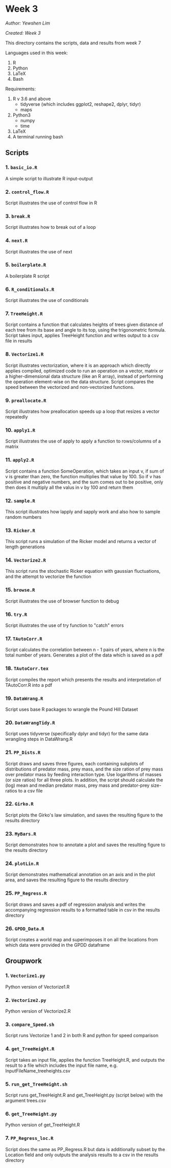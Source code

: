 # Week 3

*Author: Yewshen Lim*

*Created: Week 3*

This directory contains the scripts, data and results from week 7

Languages used in this week:
1. R
2. Python
3. LaTeX
4. Bash

Requirements:
1. R v 3.6 and above
    - tidyverse (which includes ggplot2, reshape2, dplyr, tidyr)
    - maps
2. Python3
    - numpy
    - time
3. LaTeX
4. A terminal running bash

## Scripts

### 1. `basic_io.R`

A simple script to illustrate R input-output

### 2. `control_flow.R`

Script illustrates the use of control flow in R

### 3. `break.R`

Script illustrates how to break out of a loop

### 4. `next.R`

Script illustrates the use of next

### 5. `boilerplate.R`

A boilerplate R script

### 6. `R_conditionals.R`

Script illustrates the use of conditionals

### 7. `TreeHeight.R`

Script contains a function that calculates heights of trees given distance of 
each tree from its base and angle to its top, using the trigonometric formula. 
Script takes input, applies TreeHeight function and writes output to a csv 
file in results

### 8. `Vectorize1.R`

Script illustrates vectorization, where it is an approach which directly 
applies compiled, optimized code to run an operation on a vector, matrix or a 
higher-dimensional data structure (like an R array), instead of performing the 
operation element-wise on the data structure. Script compares the speed between 
the vectorized and non-vectorized functions.

### 9. `preallocate.R`

Script illustrates how preallocation speeds up a loop that resizes a vector 
repeatedly

### 10. `apply1.R`

Script illustrates the use of apply to apply a function to rows/columns of a 
matrix

### 11. `apply2.R`

Script contains a function SomeOperation, which takes an input v, if sum of v 
is greater than zero, the function multiplies that value by 100. So if v has 
positive and negative numbers, and the sum comes out to be positive, only then 
does it multiply all the valus in v by 100 and return them

### 12. `sample.R`

This script illustrates how lapply and sapply work and also how to sample 
random numbers

### 13. `Ricker.R`

This script runs a simulation of the Ricker model and returns a vector of 
length generations

### 14. `Vectorize2.R`

This script runs the stochastic Ricker equation with gaussian fluctuations, 
and the attempt to vectorize the function

### 15. `browse.R`

Script illustrates the use of browser function to debug

### 16. `try.R`

Script illustrates the use of try function to "catch" errors

### 17. `TAutoCorr.R`

Script calculates the correlation between n - 1 pairs of years, where n is the 
total number of years. Generates a plot of the data which is saved as a pdf

### 18. `TAutoCorr.tex`

Script compiles the report which presents the results and interpretation of TAutoCorr.R into a pdf

### 19. `DataWrang.R`

Script uses base R packages to wrangle the Pound Hill Dataset

### 20. `DataWrangTidy.R`

Script uses tidyverse (specifically dplyr and tidyr) for the same data wrangling steps in DataWrang.R

### 21. `PP_Dists.R`

Script draws and saves three figures, each containing subplots of distributions of predator mass, prey mass, and the size ration of prey mass over predator mass by feeding interaction type. Use logarithms of masses (or size ratios) for all three plots. In addition, the script should calculate the (log) mean and median predator mass, prey mass and predator-prey size-ratios to a csv file

### 22. `Girko.R`

Script plots the Girko's law simulation, and saves the resulting figure to the results directory

### 23. `MyBars.R`

Script demonstrates how to annotate a plot and saves the resulting figure to the results directory

### 24. `plotLin.R`

Script demonstrates mathematical annotation on an axis and in the plot area, and saves the resulting figure to the results directory

### 25. `PP_Regress.R`

Script draws and saves a pdf of regression analysis and writes the accompanying regression results to a formatted table in csv in the results directory

### 26. `GPDD_Data.R`

Script creates a world map and superimposes it on all the locations from which data were provided in the GPDD dataframe

## Groupwork

### 1. `Vectorize1.py`

Python version of Vectorize1.R

### 2. `Vectorize2.py`

Python version of Vectorize2.R

### 3. `compare_Speed.sh`

Script runs Vectorize 1 and 2 in both R and python for speed comparison

### 4. `get_TreeHeight.R`

Script takes an input file, applies the function TreeHeight.R, and outputs the result to a file which includes the input file name, e.g. InputFileName_treeheights.csv

### 5. `run_get_TreeHeight.sh`

Script runs get_TreeHeight.R and get_TreeHeight.py (script below) with the argument trees.csv

### 6. `get_TreeHeight.py`

Python version of get_TreeHeight.R

### 7. `PP_Regress_loc.R`

Script does the same as PP_Regress.R but data is additionally subset by the Location field and only outputs the analysis results to a csv in the results directory